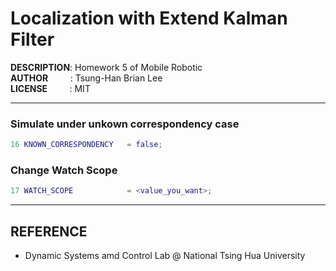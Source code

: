 # Localization with Extend Kalman Filter

__DESCRIPTION__: Homework 5 of Mobile Robotic <br/>
__AUTHOR__ &nbsp;&nbsp;&nbsp;&nbsp;&nbsp;&nbsp;&nbsp;&nbsp;: Tsung-Han Brian Lee <br />
__LICENSE__&nbsp;&nbsp;&nbsp;&nbsp;&nbsp;&nbsp;&nbsp;&nbsp; : MIT

---

### Simulate under unkown correspondency case

```matlab
16 KNOWN_CORRESPONDENCY   = false;
```

### Change Watch Scope

```matlab
17 WATCH_SCOPE            = <value_you_want>;
```

---

## REFERENCE

* Dynamic Systems amd Control Lab @ National Tsing Hua University

